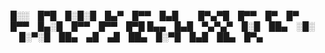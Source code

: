 █░░ █▀█ █░█░█ █▄▀ █▀▀ █▄█   █▀▄▀█ █▀▀ █▀ █▀ █▀▀ █▄░█ █▀▀ █▀▀ █▀█
█▄▄ █▄█ ▀▄▀▄▀ █░█ ██▄ ░█░   █░▀░█ ██▄ ▄█ ▄█ ██▄ █░▀█ █▄█ ██▄ █▀▄
